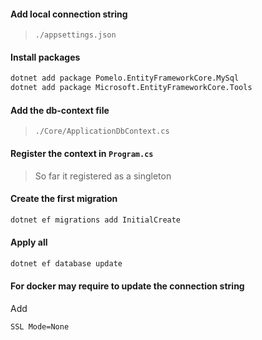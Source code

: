 #### Add local connection string

> `./appsettings.json`

#### Install packages

```bash
dotnet add package Pomelo.EntityFrameworkCore.MySql
dotnet add package Microsoft.EntityFrameworkCore.Tools
```

#### Add the db-context file

> `./Core/ApplicationDbContext.cs`

#### Register the context in `Program.cs`

> So far it registered as a singleton

#### Create the first migration

```bash
dotnet ef migrations add InitialCreate
```

#### Apply all

```bash
dotnet ef database update
```

#### For docker may require to update the connection string

Add

```bash
SSL Mode=None
```
